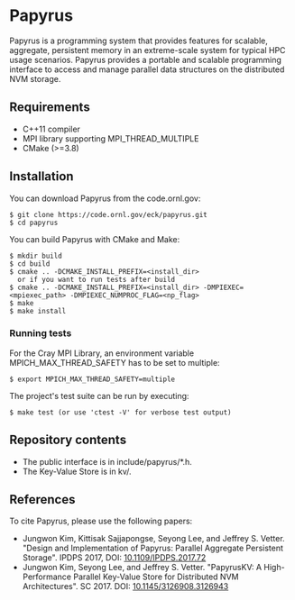# Papyrus
Papyrus is a programming system that provides features for scalable, aggregate, persistent memory in an extreme-scale system for typical HPC usage scenarios. Papyrus provides a portable and scalable programming interface to access and manage parallel data structures on the distributed NVM storage.

## Requirements

- C++11 compiler
- MPI library supporting MPI\_THREAD\_MULTIPLE
- CMake (>=3.8)

## Installation

You can download Papyrus from the code.ornl.gov:

    $ git clone https://code.ornl.gov/eck/papyrus.git
    $ cd papyrus

You can build Papyrus with CMake and Make:

    $ mkdir build
    $ cd build
    $ cmake .. -DCMAKE_INSTALL_PREFIX=<install_dir>
      or if you want to run tests after build
    $ cmake .. -DCMAKE_INSTALL_PREFIX=<install_dir> -DMPIEXEC=<mpiexec_path> -DMPIEXEC_NUMPROC_FLAG=<np_flag>
    $ make
    $ make install

### Running tests

For the Cray MPI Library, an environment variable MPICH\_MAX\_THREAD\_SAFETY has to be set to multiple:

    $ export MPICH_MAX_THREAD_SAFETY=multiple

The project's test suite can be run by executing:

    $ make test (or use 'ctest -V' for verbose test output)

## Repository contents

- The public interface is in include/papyrus/\*.h.
- The Key-Value Store is in kv/.

## References

To cite Papyrus, please use the following papers:

- Jungwon Kim, Kittisak Sajjapongse, Seyong Lee, and Jeffrey S. Vetter. "Design and Implementation of Papyrus: Parallel Aggregate Persistent Storage". IPDPS 2017, DOI: [10.1109/IPDPS.2017.72](https://doi.org/10.1109/IPDPS.2017.72)
- Jungwon Kim, Seyong Lee, and Jeffrey S. Vetter. "PapyrusKV: A High-Performance Parallel Key-Value Store for Distributed NVM Architectures". SC 2017. DOI: [10.1145/3126908.3126943](https://doi.org/10.1145/3126908.3126943)
